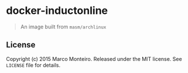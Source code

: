# docker-inductonline

> An image built from `masm/archlinux`

## License

Copyright (c) 2015 Marco Monteiro. Released under the MIT license. See `LICENSE` file for details.
